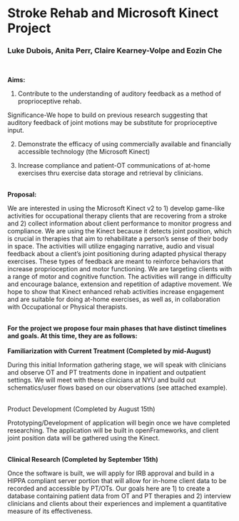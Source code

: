 # Stroke Rehab and Microsoft Kinect Project

<h3><b>Luke Dubois, Anita Perr, Claire Kearney-Volpe and Eozin Che</b></h3><br/>

<b>Aims: </b> <br/>

1) Contribute to the understanding of auditory feedback as a method of proprioceptive rehab.<br/>

Significance-We hope to build on previous research suggesting that auditory feedback of joint motions may be substitute for proprioceptive input.<br/>

2) Demonstrate the efficacy of using commercially available and financially accessible technology (the Microsoft Kinect) <br/>

3) Increase compliance and patient-OT communications of at-home exercises thru exercise data storage and retrieval by clinicians. <br/><br/>

<b>Proposal: </b><br/>

We are interested in using the Microsoft Kinect v2 to 1) develop game-like activities for occupational therapy clients that are recovering from a stroke and 2) collect information about client performance to monitor progress and compliance. We are using the Kinect because it detects joint position, which is crucial in therapies that aim to rehabilitate a person’s sense of their body in space. The activities will utilize engaging narrative, audio and visual feedback about a client’s joint positioning during adapted physical therapy exercises. These types of feedback are meant to reinforce behaviors that increase proprioception and motor functioning. We are targeting clients with a range of motor and cognitive function. The activities will range in difficulty and encourage balance, extension and repetition of adaptive movement. We hope to show that Kinect enhanced rehab activities increase engagement and are suitable for doing at-home exercises, as well as, in collaboration with Occupational or Physical therapists. <br/>
<br/>

<b>For the project we propose four main phases that have distinct timelines and goals. At this time, they are as follows:</b><br/>
<br/>
<b>Familiarization with Current Treatment (Completed by mid-August)</b><br/>

During this initial Information gathering stage, we will speak with clinicians and observe OT and PT treatments done in inpatient and outpatient settings. We will meet with these clinicians at NYU and build out schematics/user flows based on our observations (see attached example). <br/><br/>

</b>Product Development (Completed by August 15th)</b><br/>

Prototyping/Development of application will begin once we have completed researching. The application will be built in openFrameworks, and client joint position data will be gathered using the Kinect.<br/><br/>

<b>Clinical Research (Completed by September 15th)</b><br/>

Once the software is built, we will apply for IRB approval and build in a HIPPA compliant server portion that will allow for in-home client data to be recorded and accessible by PT/OTs. Our goals here are 1) to create a database containing patient data from OT and PT therapies and 2) interview clinicians and clients about their experiences and implement a quantitative measure of its effectiveness.<br/><br/>
